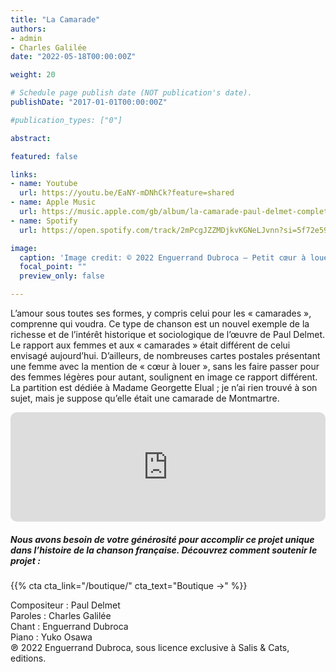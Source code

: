 ```yaml
---
title: "La Camarade"
authors:
- admin
- Charles Galilée
date: "2022-05-18T00:00:00Z"

weight: 20

# Schedule page publish date (NOT publication's date).
publishDate: "2017-01-01T00:00:00Z"

#publication_types: ["0"]

abstract: 

featured: false

links:
- name: Youtube
  url: https://youtu.be/EaNY-mDNhCk?feature=shared
- name: Apple Music
  url: https://music.apple.com/gb/album/la-camarade-paul-delmet-complete-songs/1622391347?i=1622391358
- name: Spotify
  url: https://open.spotify.com/track/2mPcgJZZMDjkvKGNeLJvnn?si=5f72e595fea94b20

image:
  caption: 'Image credit: © 2022 Enguerrand Dubroca – Petit cœur à louer, éditions Bergeret / Collection Lequy http://fantaisiesbergeret.free.fr'
  focal_point: ""
  preview_only: false

---
```


L’amour sous toutes ses formes, y compris celui pour les « camarades », comprenne qui voudra. Ce type de chanson est un nouvel exemple de la richesse et de l’intérêt historique et sociologique de l’œuvre de Paul Delmet. Le rapport aux femmes et aux « camarades » était différent de celui envisagé aujourd’hui. D’ailleurs, de nombreuses cartes postales présentant une femme avec la mention de « cœur à louer », sans les faire passer pour des femmes légères pour autant, soulignent en image ce rapport différent. La partition est dédiée à Madame Georgette Elual ; je n’ai rien trouvé à son sujet, mais je suppose qu’elle était une camarade de Montmartre.


<iframe allow="autoplay *; encrypted-media *; fullscreen *; clipboard-write" frameborder="0" height="175" style="width:100%;max-width:720px;overflow:hidden;border-radius:10px;" sandbox="allow-forms allow-popups allow-same-origin allow-scripts allow-storage-access-by-user-activation allow-top-navigation-by-user-activation" src="https://embed.music.apple.com/gb/album/la-camarade-paul-delmet-complete-songs/1622391347?i=1622391358"></iframe>

##### Nous avons besoin de votre générosité pour accomplir ce projet unique dans l’histoire de la chanson française. Découvrez comment soutenir le projet :
{{% cta cta_link="/boutique/" cta_text="Boutique →" %}}

<p>Compositeur : Paul Delmet <br>
Paroles : Charles Galilée<br>
Chant : Enguerrand Dubroca<br>
Piano : Yuko Osawa<br>
℗ 2022 Enguerrand Dubroca, sous licence exclusive à Salis & Cats, editions.</p>


